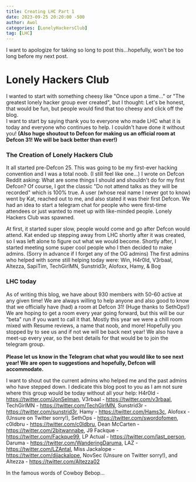 ```yaml
---
title: Creating LHC Part 1
date: 2023-09-25 20:20:00 -500
author: Awol
categories: [LonelyHackersClub]
tag: [LHC]
---
```



I want to apologize for taking so long to post this...hopefully, won't be too long before my next post.

# Lonely Hackers Club

I wanted to start with something cheesy like "Once upon a time..." or "The greatest lonely hacker group ever created", but I thought: Let's be honest, that would be fun, but people would find that too cheesy and click off the blog.
<br>
I want to start by saying thank you to everyone who made LHC what it is today and everyone who continues to help. I couldn't have done it without you! **(Also huge shoutout to Defcon for making us an official room at Defcon 31! We will be back better than ever!)**

### The Creation of Lonely Hackers Club

It all started pre-Defcon 25. This was going to be my first-ever hacking convention and I was a total noob. (I still feel like one...) I wrote on Defcon Reddit asking: What are some things I should and shouldn't do for my first Defcon? Of course, I got the classic "Do not attend talks as they will be recorded" which is 100% true.
A user (whose real name I never got to know) went by Kat, reached out to me, and also stated it was their first Defcon. We had an idea to start a telegram chat for people who were first-time attendees or just wanted to meet up with like-minded people. Lonely Hackers Club was spawned. 

At first, it started super slow, people would come and go after Defcon would attend. Kat ended up stepping away from LHC shortly after it was created, so I was left alone to figure out what we would become. Shortly after, I started meeting some super cool people who I then decided to make admins. (Sorry in advance if I forget any of the OG admins)
The first admins who helped with some still helping today were: Win, H4r0ld, V3rbaal, Altezza, SapiTim, TechGirlMN, Sunstrid3r, Alofoxx, Hamy, & Bog

### LHC today

As of writing this blog, we have about 930 members with 50-60 active at any given time! We are always willing to help anyone and also good to know that we officially have (had) a room at Defcon 31! (Huge thanks to SethOps!) We are hoping to get a room every year going forward, but this will be our "beta" run if you want to call it that. Mostly this year we were a chill room mixed with Resume reviews, a name that noob, and more! Hopefully you stopped by to see us and if not we will be back next year! We also have a meet-up every year, so the best details for that would be to join the telegram group.
<br>
<br>
**Please let us know in the Telegram chat what you would like to see next year! We are open to suggestions and hopefully, Defcon will accommodate.**

I want to shout out the current admins who helped me and the past admins who have stepped down. I dedicate this blog post to you as I am not sure where this group would be today without all your help: H4r0ld - https://twitter.com/JonSelman, V3rbaal - https://twitter.com/v3rbaal, TechGirlMN - https://twitter.com/TechGirlMN, Sunstrid3r - https://twitter.com/sunstrid3r, Hamy - https://twitter.com/Hams3c, Alofoxx - (Unsure on Twitter sorry!), SethOps - https://twitter.com/swordofomen, c0ldbru - https://twitter.com/c0ldbru, Dean McCarten - https://twitter.com/2bitwannabe, J9 Fackque - https://twitter.com/Fackque99, LP Actual - https://twitter.com/last_person, Daruma - https://twitter.com/WanderingDaruma, LAZ - https://twitter.com/LZAntal, Miss Jackalope - https://twitter.com/djjackalope, NovSec (Unsure on Twitter sorry!), and Altezza - https://twitter.com/Altezza02

In the famous words of Cowboy Bebop...
